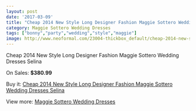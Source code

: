 ```yaml
---
layout: post
date: '2017-03-09'
title: "Cheap 2014 New Style Long Designer Fashion Maggie Sottero Wedding Dresses Selina"
category: Maggie Sottero Wedding Dresses
tags: ["bonny","party","wedding","style","maggie"]
image: http://www.neoformal.com/23004-thickbox_default/cheap-2014-new-style-long-designer-fashion-maggie-sottero-wedding-dresses-selina.jpg
---
```

Cheap 2014 New Style Long Designer Fashion Maggie Sottero Wedding Dresses Selina

On Sales: **$380.99**
<a href="https://www.neoformal.com/en/maggie-sottero-wedding-dresses-2014/7666-cheap-2014-new-style-long-designer-fashion-maggie-sottero-wedding-dresses-selina.html"><amp-img layout="responsive" width="600" height="600" src="//www.neoformal.com/23004-thickbox_default/cheap-2014-new-style-long-designer-fashion-maggie-sottero-wedding-dresses-selina.jpg" alt="Cheap 2014 New Style Long Designer Fashion Maggie Sottero Wedding Dresses Selina 0" /></a>
<a href="https://www.neoformal.com/en/maggie-sottero-wedding-dresses-2014/7666-cheap-2014-new-style-long-designer-fashion-maggie-sottero-wedding-dresses-selina.html"><amp-img layout="responsive" width="600" height="600" src="//www.neoformal.com/23006-thickbox_default/cheap-2014-new-style-long-designer-fashion-maggie-sottero-wedding-dresses-selina.jpg" alt="Cheap 2014 New Style Long Designer Fashion Maggie Sottero Wedding Dresses Selina 1" /></a>
<a href="https://www.neoformal.com/en/maggie-sottero-wedding-dresses-2014/7666-cheap-2014-new-style-long-designer-fashion-maggie-sottero-wedding-dresses-selina.html"><amp-img layout="responsive" width="600" height="600" src="//www.neoformal.com/23005-thickbox_default/cheap-2014-new-style-long-designer-fashion-maggie-sottero-wedding-dresses-selina.jpg" alt="Cheap 2014 New Style Long Designer Fashion Maggie Sottero Wedding Dresses Selina 2" /></a>

Buy it: [Cheap 2014 New Style Long Designer Fashion Maggie Sottero Wedding Dresses Selina](https://www.neoformal.com/en/maggie-sottero-wedding-dresses-2014/7666-cheap-2014-new-style-long-designer-fashion-maggie-sottero-wedding-dresses-selina.html "Cheap 2014 New Style Long Designer Fashion Maggie Sottero Wedding Dresses Selina")

View more: [Maggie Sottero Wedding Dresses](https://www.neoformal.com/en/123-maggie-sottero-wedding-dresses-2014 "Maggie Sottero Wedding Dresses")